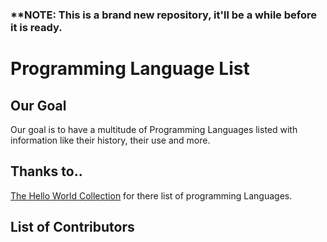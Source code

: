 ### ****NOTE:** This is a brand new repository, it'll be a while before it is ready.

# Programming Language List


## Our Goal
Our goal is to have a multitude of Programming Languages listed with information like their history, their use and more.

## Thanks to..
[The Hello World Collection](http://helloworldcollection.de/) for there list of programming Languages.

## List of Contributors
